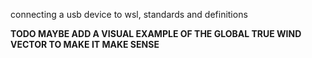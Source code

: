 connecting a usb device to wsl, standards and definitions

**TODO MAYBE ADD A VISUAL EXAMPLE OF THE GLOBAL TRUE WIND VECTOR TO MAKE IT MAKE SENSE**
